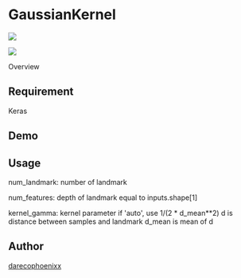 GaussianKernel
====
![](http://yunopon.sakura.ne.jp/sblo_files/wordroid/image/demo01_01.png)

![](http://yunopon.sakura.ne.jp/sblo_files/wordroid/image/demo01_02.png)

Overview


## Requirement
Keras

## Demo

## Usage
num_landmark:
    number of landmark
    
num_features:
    depth of landmark
    equal to inputs.shape\[1]

kernel_gamma:
    kernel parameter
    if 'auto', use 1/(2 * d_mean**2)
    d is distance between samples and landmark
    d_mean is mean of d

## Author
[darecophoenixx](https://github.com/darecophoenixx)
